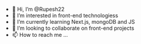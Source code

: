 - 👋 Hi, I’m @Rupesh22
- 👀 I’m interested in front-end technologiess
- 🌱 I’m currently learning Next.js, mongoDB and JS
- 💞️ I’m looking to collaborate on front-end projects
- 📫 How to reach me ...

<!---
Rupesh22/Rupesh22 is a ✨ special ✨ repository because its `README.md` (this file) appears on your GitHub profile.
You can click the Preview link to take a look at your changes.
--->
